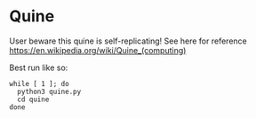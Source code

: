 # Quine
User beware this quine is self-replicating! See here for reference https://en.wikipedia.org/wiki/Quine_(computing)

Best run like so:
```
while [ 1 ]; do 
  python3 quine.py
  cd quine
done
```
